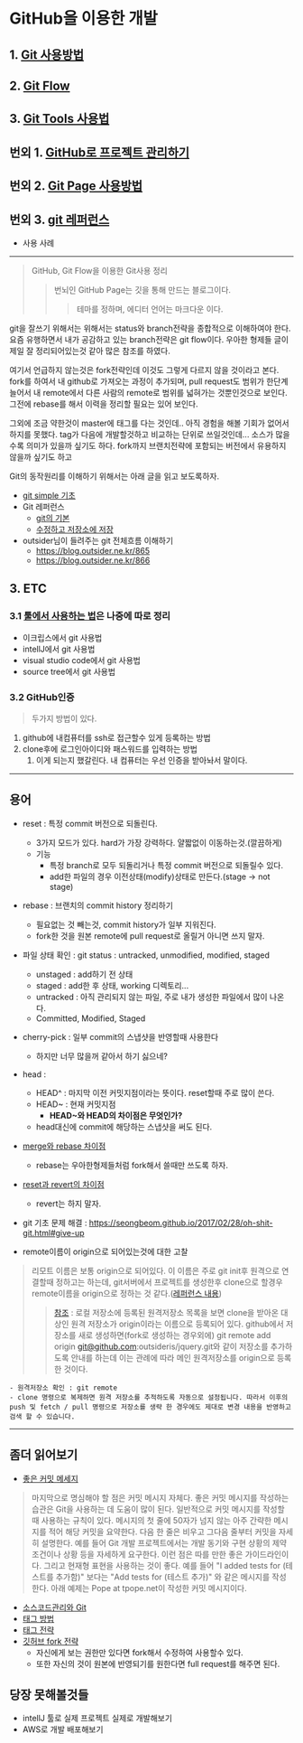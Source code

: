 # GitHub을 이용한 개발

## 1. [Git 사용방법](git_use.md)
## 2. [Git Flow](git_flow.md)
## 3. [Git Tools 사용법](git_tools.md)

## 번외 1. [GitHub로 프로젝트 관리하기](./github/github_issueManager.md)
## 번외 2. [Git Page 사용방법](./github/github_page.md)
## 번외 3. [git 레퍼런스](https://git-scm.com/book/ko/v2)

* 사용 사례

---

> GitHub, Git Flow을 이용한 Git사용 정리
>> 번뇌인 GitHub Page는 깃을 통해 만드는 블로그이다.
>>> 테마를 정하며, 에디터 언어는 마크다운 이다.

git을 잘쓰기 위해서는 위해서는 status와 branch전략을 종합적으로 이해하여야 한다. 
요즘 유행하면서 내가 공감하고 있는  branch전략은 git flow이다.
우아한 형제들 글이 제일 잘 정리되어있는것 같아 많은 참조를 하였다.

여기서 언급하지 않는것은 fork전략인데 이것도 그렇게 다르지 않을 것이라고 본다. fork를 하여서 내 github로 가져오는 과정이 추가되며, pull request도 범위가 한단계 늘어서 내 remote에서 다른 사람의 remote로 범위를 넓혀가는 것뿐인것으로 보인다. 그전에 rebase를 해서 이력을 정리할 필요는 있어 보인다.

그외에 조금 약한것이 master에 태그를 다는 것인데.. 아직 경험을 해볼 기회가 없어서 하지를 못했다. tag가 다음에 개발할것하고 비교하는 단위로 쓰일것인데... 소스가 많을수록 의미가 있을까 싶기도 하다. fork까지 브랜치전략에 포함되는 버전에서 유용하지 않을까 싶기도 하고

Git의 동작원리를 이해하기 위해서는 아래 글을 읽고 보도록하자.

* [git simple 기초](https://rogerdudler.github.io/git-guide/index.ko.html)
* Git 레퍼런스 
    * [git의 기본](https://git-scm.com/book/ko/v1/%EC%8B%9C%EC%9E%91%ED%95%98%EA%B8%B0-Git-%EA%B8%B0%EC%B4%88)
    * [수정하고 저장소에 저장](https://git-scm.com/book/ko/v1/Git%EC%9D%98-%EA%B8%B0%EC%B4%88-%EC%88%98%EC%A0%95%ED%95%98%EA%B3%A0-%EC%A0%80%EC%9E%A5%EC%86%8C%EC%97%90-%EC%A0%80%EC%9E%A5%ED%95%98%EA%B8%B0)
* outsider님이 들려주는 git 전체흐름 이해하기
    - https://blog.outsider.ne.kr/865
    - https://blog.outsider.ne.kr/866

## 3. ETC
### 3.1 [툴에서 사용하는 법](git_tools.md)은 나중에 따로 정리
* 이크립스에서 git 사용법
* intellJ에서 git 사용법
* visual studio code에서 git 사용법
* source tree에서 git 사용법

### 3.2 GitHub인증
> 두가지 방법이 있다.
1. github에 내컴퓨터를 ssh로 접근할수 있게 등록하는 방법
2. clone후에 로그인아이디와 패스워드를 입력하는 방법
   1. 이게 되는지 했갈린다. 내 컴퓨터는 우선 인증을 받아놔서 말이다.
  
---
## 용어

* reset : 특정 commit 버전으로 되돌린다. 
	- 3가지 모드가 있다. hard가 가장 강력하다. 얄짧없이 이동하는것.(깔끔하게)
    - 기능
        - 특정 branch로 모두 되돌리거나 특정 commit 버전으로 되돌릴수 있다.
        - add한 파일의 경우 이전상태(modify)상태로 만든다.(stage -> not stage)
* rebase : 브랜치의 commit history 정리하기
	- 필요없는 것 빼는것, commit history가 일부 지워진다.
    - fork한 것을 원본 remote에 pull request로 올릴거 아니면 쓰지 말자.
* 파일 상태 확인 : git status : untracked, unmodified, modified, staged	    
    * unstaged : add하기 전 상태
    * staged : add한 후 상태, working 디렉토리...
    * untracked : 아직 관리되지 않는 파일, 주로 내가 생성한 파일에서 많이 나온다.
    * Committed, Modified, Staged
* cherry-pick : 일부 commit의 스냅샷을 반영할때 사용한다
    * 하지만 너무 많을꺼 같아서 하기 싫으네?
* head : 
	- HEAD^ : 마지막 이전 커밋지점이라는 뜻이다. reset할때 주로 많이 쓴다.
	- HEAD~ : 현재 커밋지점
        - **HEAD~와 HEAD의 차이점은 무엇인가?**
	- head대신에 commit에 해당하는 스냅샷을 써도 된다.
* [merge와 rebase 차이점](https://blog.outsider.ne.kr/666)
    - rebase는 우아한형제들처럼 fork해서 쓸때만 쓰도록 하자.
* [reset과 revert의 차이점](https://www.devpools.kr/2017/02/05/%EC%B4%88%EB%B3%B4%EC%9A%A9-git-%EB%90%98%EB%8F%8C%EB%A6%AC%EA%B8%B0-reset-revert/)
    - revert는 하지 말자.
* git 기초 문제 해결 : https://seongbeom.github.io/2017/02/28/oh-shit-git.html#give-up


* remote이름이 origin으로 되어있는것에 대한 고찰
> 리모트 이름은 보통 origin으로 되어있다. 이 이름은 주로 git init후 원격으로 연결할때 정하고는 하는데, git서버에서 프로젝트를 생성한후 clone으로 할경우 remote이름을 origin으로 정하는 것 같다.([레퍼런스 내용](https://git-scm.com/book/ko/v1/Git%EC%9D%98-%EA%B8%B0%EC%B4%88-%EB%A6%AC%EB%AA%A8%ED%8A%B8-%EC%A0%80%EC%9E%A5%EC%86%8C))
>> [참조](https://blog.outsider.ne.kr/866) : 로컬 저장소에 등록된 원격저장소 목록을 보면 clone을 받아온 대상인 원격 저장소가 origin이라는 이름으로 등록되어 있다. github에서 저장소를 새로 생성하면(fork로 생성하는 경우외에) git remote add origin git@github.com:outsideris/jquery.git와 같이 저장소를 추가하도록 안내를 하는데 이는 관례에 따라 메인 원격저장소를 origin으로 등록한 것이다.

	- 원격저장소 확인 : git remote
	- clone 명령으로 복제하면 원격 저장소를 추적하도록 자동으로 설정됩니다. 따라서 이후의 push 및 fetch / pull 명령으로 저장소를 생략 한 경우에도 제대로 변경 내용을 반영하고 검색 할 수 있습니다.


---
## 좀더 읽어보기

* [좋은 커밋 메세지](https://git-scm.com/book/ko/v1/%EB%B6%84%EC%82%B0-%ED%99%98%EA%B2%BD%EC%97%90%EC%84%9C%EC%9D%98-Git-%ED%94%84%EB%A1%9C%EC%A0%9D%ED%8A%B8%EC%97%90-%EA%B8%B0%EC%97%AC%ED%95%98%EA%B8%B0) 
> 마지막으로 명심해야 할 점은 커밋 메시지 자체다. 좋은 커밋 메시지를 작성하는 습관은 Git을 사용하는 데 도움이 많이 된다. 일반적으로 커밋 메시지를 작성할 때 사용하는 규칙이 있다. 메시지의 첫 줄에 50자가 넘지 않는 아주 간략한 메시지를 적어 해당 커밋을 요약한다. 다음 한 줄은 비우고 그다음 줄부터 커밋을 자세히 설명한다. 예를 들어 Git 개발 프로젝트에서는 개발 동기와 구현 상황의 제약조건이나 상황 등을 자세하게 요구한다. 이런 점은 따를 만한 좋은 가이드라인이다. 그리고 현재형 표현을 사용하는 것이 좋다. 예를 들어 "I added tests for (테스트를 추가함)" 보다는 "Add tests for (테스트 추가)" 와 같은 메시지를 작성한다. 아래 예제는 Pope at tpope.net이 작성한 커밋 메시지이다.
* [소스코드관리와 Git](https://blog.naver.com/manhwamani/220571967289)
* [태그 방법](https://git-scm.com/book/ko/v1/Git%EC%9D%98-%EA%B8%B0%EC%B4%88-%ED%83%9C%EA%B7%B8)
* [태그 전략](https://git-scm.com/book/ko/v1/%EB%B6%84%EC%82%B0-%ED%99%98%EA%B2%BD%EC%97%90%EC%84%9C%EC%9D%98-Git-%ED%94%84%EB%A1%9C%EC%A0%9D%ED%8A%B8-%EC%9A%B4%EC%98%81%ED%95%98%EA%B8%B0) 
* [깃허브 fork 전략](https://git-scm.com/book/ko/v1/Git-%EC%84%9C%EB%B2%84-Hosted-Git)
	- 자신에게 보는 권한만 있다면 fork해서 수정하여 사용할수 있다.
	- 또한 자신의 것이 원본에 반영되기를 원한다면 full request를 해주면 된다.

## 당장 못해볼것들
* intellJ 툴로 실제 프로젝트 실제로 개발해보기
* AWS로 개발 배포해보기
